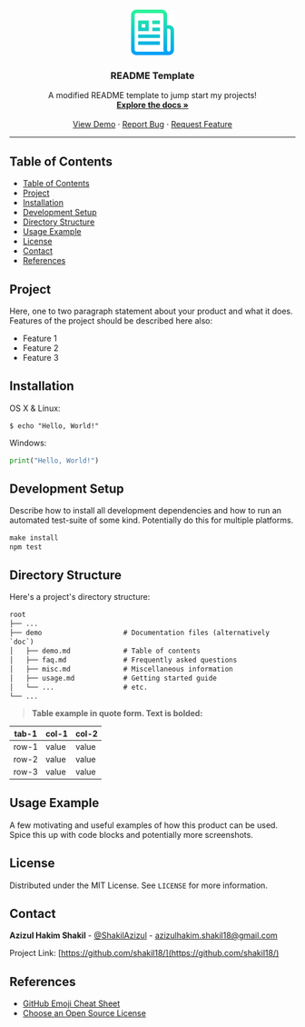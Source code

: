 
<!-- PROJECT LOGO -->
<br />
<p align="center">
  <a href="https://github.com/shakil18/README-Template">
    <img src="images/logo.png" alt="Logo" width="80" height="80">
  </a>

  <h3 align="center">README Template</h3>

  <p align="center">
    A modified README template to jump start my projects!
    <br />
    <a href="https://github.com/shakil18/README-Template"><strong>Explore the docs »</strong></a>
    <br />
    <br />
    <a href="https://github.com/shakil18/README-Template">View Demo</a>
    ·
    <a href="https://github.com/shakil18/README-Template">Report Bug</a>
    ·
    <a href="https://github.com/shakil18/README-Template">Request Feature</a>
  </p>
</p>


---
## Table of Contents

- [Table of Contents](#table-of-contents)
- [Project <a name = "about_the_project"></a>](#project-)
- [Installation <a name = "installation"></a>](#installation-)
- [Development Setup <a name = "development_setup"></a>](#development-setup-)
- [Directory Structure <a name = "directory_structure"></a>](#directory-structure-)
- [Usage Example <a name = "usage_example"></a>](#usage-example-)
- [License <a name = "license"></a>](#license-)
- [Contact <a name = "contact"></a>](#contact-)
- [References <a name = "references"></a>](#references-)



<!-- ABOUT THE PROJECT -->
## Project <a name = "about_the_project"></a>

Here, one to two paragraph statement about your product and what it does.
Features of the project should be described here also:

* Feature 1
* Feature 2
* Feature 3



<!-- INSTALLATION -->
## Installation <a name = "installation"></a>

OS X & Linux:

```shell
$ echo "Hello, World!"
```

Windows:
```python
print("Hello, World!")
```



<!-- DEVELOPMENT -->
## Development Setup <a name = "development_setup"></a>

Describe how to install all development dependencies and how to run an automated test-suite of some kind. Potentially do this for multiple platforms.

```shell
make install
npm test
```



<!-- DIRECTORY STRUCTURE -->
## Directory Structure <a name = "directory_structure"></a>

Here's a project's directory structure:

```text
root
├── ...
├── demo                    # Documentation files (alternatively `doc`)
│   ├── demo.md             # Table of contents
│   ├── faq.md              # Frequently asked questions
│   ├── misc.md             # Miscellaneous information
│   ├── usage.md            # Getting started guide
│   └── ...                 # etc.
└── ...

```

> **Table example in quote form. Text is bolded:**

|  tab-1  |  col-1  |  col-2  |
| ------- | ------- | ------- |
|  row-1  |  value  |  value  | 
|  row-2  |  value  |  value  |
|  row-3  |  value  |  value  |



<!-- USAGE EXAMPLE -->
## Usage Example <a name = "usage_example"></a>

A few motivating and useful examples of how this product can be used. Spice this up with code blocks and potentially more screenshots.



<!-- LICENSE -->
## License <a name = "license"></a>

Distributed under the MIT License. See `LICENSE` for more information.



<!-- CONTACT -->
## Contact <a name = "contact"></a>

**Azizul Hakim Shakil** - [@ShakilAzizul](https://twitter.com/ShakilAzizul) - azizulhakim.shakil18@gmail.com

Project Link: [https://github.com/shakil18/](https://github.com/shakil18/)



<!-- REFERENCES -->
## References <a name = "references"></a>
* [GitHub Emoji Cheat Sheet](https://www.webpagefx.com/tools/emoji-cheat-sheet)
* [Choose an Open Source License](https://choosealicense.com)


